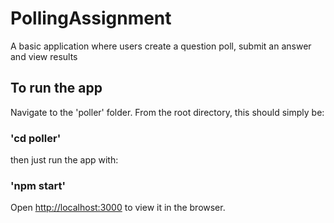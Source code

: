 # PollingAssignment
A basic application where users create a question poll, submit an answer and view results

## To run the app

Navigate to the 'poller' folder.
From the root directory, this should simply be:

### 'cd poller'

then just run the app with:

### 'npm start'

Open [http://localhost:3000](http://localhost:3000) to view it in the browser.